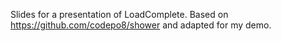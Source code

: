 Slides for a presentation of LoadComplete.
Based on https://github.com/codepo8/shower and adapted for my demo.